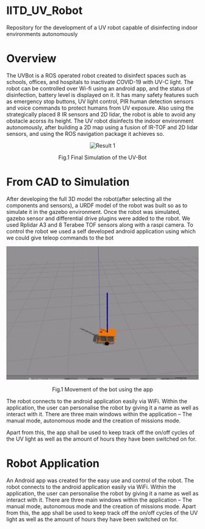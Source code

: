 # IITD_UV_Robot
Repository for the development of a UV robot capable of disinfecting indoor environments autonomously 

<h1><b> Overview </b></h1>

The UVBot is a ROS operated robot created to disinfect spaces such as schools, offices, and hospitals to inactivate COVID-19 with UV-C light. The robot can be controlled over Wi-fi using an android app, and the status of disinfection, battery level is displayed on it. It has many safety features such as emergency stop buttons, UV light control, PIR human detection sensors and voice commands to protect humans from UV exposure. Also using the strategically placed 8 IR sensors and 2D lidar, the robot is able to avoid any obstacle acorss its height. 
The UV robot disinfects the indoor environment autonomously, after building a 2D map using a fusion of IR-TOF and 2D lidar sensors, and using the ROS navigation package it achieves so. 

<p align="center"><img src="https://github.com/dhruvtalwar18/IITD_UV_Robot/blob/main/GIFs/Final_Simulation.gif" title="Result 1"></p>
<p align="center">Fig.1 Final Simulation of the UV-Bot</p>





<h1><b> From CAD to Simulation </b></h1>

After developing the full 3D model the robot(after selecting all the components and sensors), a URDF model of the robot was built so as to simulate it in the gazebo environment.
Once the robot was simulated, gazebo sensor and differential drive plugins were added to the robot. We used Rplidar A3 and 8 Terabee TOF sensors along with a raspi camera.
To control the robot we used a self developed android application using which we could give teleop commands to the bot

<p align="center"><img src="https://github.com/dhruvtalwar18/IITD_UV_Robot/blob/main/GIFs/App_movement_1.gif" title="Result 2"></p>
<p align="center">Fig.1 Movement of the bot using the app</p>


The robot connects to the android application easily via WiFi. Within the application, the user can personalise the robot by giving it a name as well as interact with it. There are three main windows within the application – The manual mode, autonomous mode and the creation of missions mode.

Apart from this, the app shall be used to keep track off the on/off cycles of the UV light as well as the amount of hours they have been switched on for.

<h1><b> Robot Application</b></h1>

An Android app was created for the easy use and control of the robot. The robot connects to the android application easily via WiFi. Within the application, the user can personalise the robot by giving it a name as well as interact with it. There are three main windows within the application – The manual mode, autonomous mode and the creation of missions mode. Apart from this, the app shall be used to keep track off the on/off cycles of the UV light as well as the amount of hours they have been switched on for.





